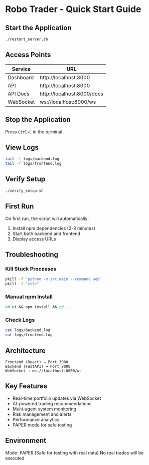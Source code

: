 # Robo Trader - Quick Start Guide

## Start the Application

```bash
./restart_server.sh
```

## Access Points

| Service | URL |
|---------|-----|
| Dashboard | http://localhost:3000 |
| API | http://localhost:8000 |
| API Docs | http://localhost:8000/docs |
| WebSocket | ws://localhost:8000/ws |

## Stop the Application

Press `Ctrl+C` in the terminal

## View Logs

```bash
tail -f logs/backend.log
tail -f logs/frontend.log
```

## Verify Setup

```bash
./verify_setup.sh
```

## First Run

On first run, the script will automatically:
1. Install npm dependencies (2-3 minutes)
2. Start both backend and frontend
3. Display access URLs

## Troubleshooting

### Kill Stuck Processes
```bash
pkill -f "python -m src.main --command web"
pkill -f "vite"
```

### Manual npm Install
```bash
cd ui && npm install && cd ..
```

### Check Logs
```bash
cat logs/backend.log
cat logs/frontend.log
```

## Architecture

```
Frontend (React) → Port 3000
Backend (FastAPI) → Port 8000
WebSocket → ws://localhost:8000/ws
```

## Key Features

- Real-time portfolio updates via WebSocket
- AI-powered trading recommendations
- Multi-agent system monitoring
- Risk management and alerts
- Performance analytics
- PAPER mode for safe testing

## Environment

Mode: PAPER (Safe for testing with real data)
No real trades will be executed
